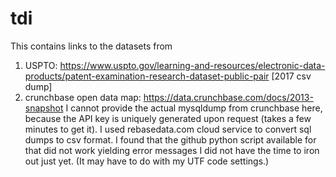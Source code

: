 # tdi
This contains links to the datasets from
1) USPTO: https://www.uspto.gov/learning-and-resources/electronic-data-products/patent-examination-research-dataset-public-pair [2017 csv dump]
2) crunchbase open data map: https://data.crunchbase.com/docs/2013-snapshot
I cannot provide the actual mysqldump from crunchbase here, because the API key is uniquely generated upon request (takes a few minutes to get it).
I used rebasedata.com cloud service to convert sql dumps to csv format. I found that the github python script available for that did not work yielding error messages I did not have the time to iron out just yet. (It may have to do with my UTF code settings.)
